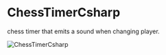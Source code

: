 # ChessTimerCsharp
chess timer that emits a sound when changing player.

![ChessTimerCsharp](https://github.com/EloySalazar/ChessTimerCsharp/assets/102320132/0ad51bd0-a889-425f-ae45-f151aef78054)

